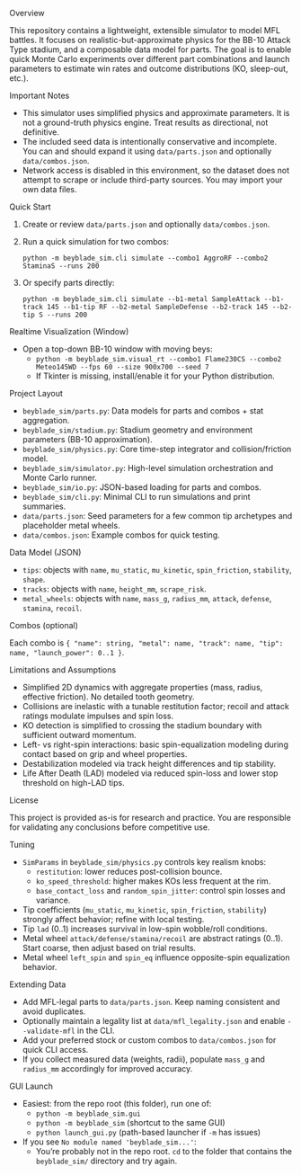 

Overview

This repository contains a lightweight, extensible simulator to model MFL battles. It focuses on realistic-but-approximate physics for the BB-10 Attack Type stadium, and a composable data model for parts. The goal is to enable quick Monte Carlo experiments over different part combinations and launch parameters to estimate win rates and outcome distributions (KO, sleep-out, etc.).

Important Notes

- This simulator uses simplified physics and approximate parameters. It is not a ground-truth physics engine. Treat results as directional, not definitive.
- The included seed data is intentionally conservative and incomplete. You can and should expand it using `data/parts.json` and optionally `data/combos.json`.
- Network access is disabled in this environment, so the dataset does not attempt to scrape or include third-party sources. You may import your own data files.

Quick Start

1) Create or review `data/parts.json` and optionally `data/combos.json`.
2) Run a quick simulation for two combos:

   `python -m beyblade_sim.cli simulate --combo1 AggroRF --combo2 StaminaS --runs 200`

3) Or specify parts directly:

   `python -m beyblade_sim.cli simulate --b1-metal SampleAttack --b1-track 145 --b1-tip RF --b2-metal SampleDefense --b2-track 145 --b2-tip S --runs 200`

Realtime Visualization (Window)

- Open a top-down BB-10 window with moving beys:
  - `python -m beyblade_sim.visual_rt --combo1 Flame230CS --combo2 Meteo145WD --fps 60 --size 900x700 --seed 7`
  - If Tkinter is missing, install/enable it for your Python distribution.

Project Layout

- `beyblade_sim/parts.py`: Data models for parts and combos + stat aggregation.
- `beyblade_sim/stadium.py`: Stadium geometry and environment parameters (BB-10 approximation).
- `beyblade_sim/physics.py`: Core time-step integrator and collision/friction model.
- `beyblade_sim/simulator.py`: High-level simulation orchestration and Monte Carlo runner.
- `beyblade_sim/io.py`: JSON-based loading for parts and combos.
- `beyblade_sim/cli.py`: Minimal CLI to run simulations and print summaries.
- `data/parts.json`: Seed parameters for a few common tip archetypes and placeholder metal wheels.
- `data/combos.json`: Example combos for quick testing.

Data Model (JSON)

- `tips`: objects with `name`, `mu_static`, `mu_kinetic`, `spin_friction`, `stability`, `shape`.
- `tracks`: objects with `name`, `height_mm`, `scrape_risk`.
- `metal_wheels`: objects with `name`, `mass_g`, `radius_mm`, `attack`, `defense`, `stamina`, `recoil`.

Combos (optional)

Each combo is `{ "name": string, "metal": name, "track": name, "tip": name, "launch_power": 0..1 }`.

Limitations and Assumptions

- Simplified 2D dynamics with aggregate properties (mass, radius, effective friction). No detailed tooth geometry.
- Collisions are inelastic with a tunable restitution factor; recoil and attack ratings modulate impulses and spin loss.
- KO detection is simplified to crossing the stadium boundary with sufficient outward momentum.
- Left- vs right-spin interactions: basic spin-equalization modeling during contact based on grip and wheel properties.
- Destabilization modeled via track height differences and tip stability.
- Life After Death (LAD) modeled via reduced spin-loss and lower stop threshold on high-LAD tips.

License

This project is provided as-is for research and practice. You are responsible for validating any conclusions before competitive use.

Tuning

- `SimParams` in `beyblade_sim/physics.py` controls key realism knobs:
  - `restitution`: lower reduces post-collision bounce.
  - `ko_speed_threshold`: higher makes KOs less frequent at the rim.
  - `base_contact_loss` and `random_spin_jitter`: control spin losses and variance.
- Tip coefficients (`mu_static`, `mu_kinetic`, `spin_friction`, `stability`) strongly affect behavior; refine with local testing.
- Tip `lad` (0..1) increases survival in low-spin wobble/roll conditions.
- Metal wheel `attack/defense/stamina/recoil` are abstract ratings (0..1). Start coarse, then adjust based on trial results.
- Metal wheel `left_spin` and `spin_eq` influence opposite-spin equalization behavior.

Extending Data

- Add MFL-legal parts to `data/parts.json`. Keep naming consistent and avoid duplicates.
- Optionally maintain a legality list at `data/mfl_legality.json` and enable `--validate-mfl` in the CLI.
- Add your preferred stock or custom combos to `data/combos.json` for quick CLI access.
- If you collect measured data (weights, radii), populate `mass_g` and `radius_mm` accordingly for improved accuracy.

GUI Launch

- Easiest: from the repo root (this folder), run one of:
  - `python -m beyblade_sim.gui`
  - `python -m beyblade_sim` (shortcut to the same GUI)
  - `python launch_gui.py` (path-based launcher if `-m` has issues)
- If you see `No module named 'beyblade_sim...'`:
  - You’re probably not in the repo root. `cd` to the folder that contains the `beyblade_sim/` directory and try again.

